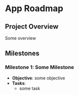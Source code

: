 # App Roadmap

## Project Overview

Some overview

## Milestones

### Milestone 1: Some Milestone

- **Objective**: some objective
- **Tasks**:
  - some task
